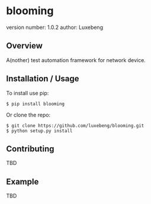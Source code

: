 blooming
===============================

version number: 1.0.2
author: Luxebeng

Overview
--------

A(nother) test automation framework for network device.

Installation / Usage
--------------------

To install use pip:

    $ pip install blooming


Or clone the repo:

    $ git clone https://github.com/luxebeng/blooming.git
    $ python setup.py install
    
Contributing
------------

TBD

Example
-------

TBD
